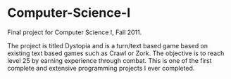 Computer-Science-I
==================

Final project for Computer Science I, Fall 2011.

The project is titled Dystopia and is a turn/text based game based on existing text based games such as Crawl or Zork. The objective is to reach level 25 by earning experience through combat. This is one of the first complete and extensive programming projects I ever completed.
